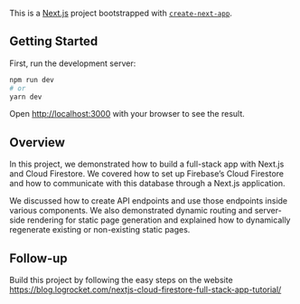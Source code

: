 This is a [Next.js](https://nextjs.org/) project bootstrapped with [`create-next-app`](https://github.com/vercel/next.js/tree/canary/packages/create-next-app).

## Getting Started

First, run the development server:

```bash
npm run dev
# or
yarn dev
```

Open [http://localhost:3000](http://localhost:3000) with your browser to see the result.

## Overview

In this project, we demonstrated how to build a full-stack app with Next.js and Cloud Firestore. We covered how to set up Firebase’s Cloud Firestore and how to communicate with this database through a Next.js application.

We discussed how to create API endpoints and use those endpoints inside various components. We also demonstrated dynamic routing and server-side rendering for static page generation and explained how to dynamically regenerate existing or non-existing static pages.

## Follow-up

Build this project by following the easy steps on the website https://blog.logrocket.com/nextjs-cloud-firestore-full-stack-app-tutorial/
